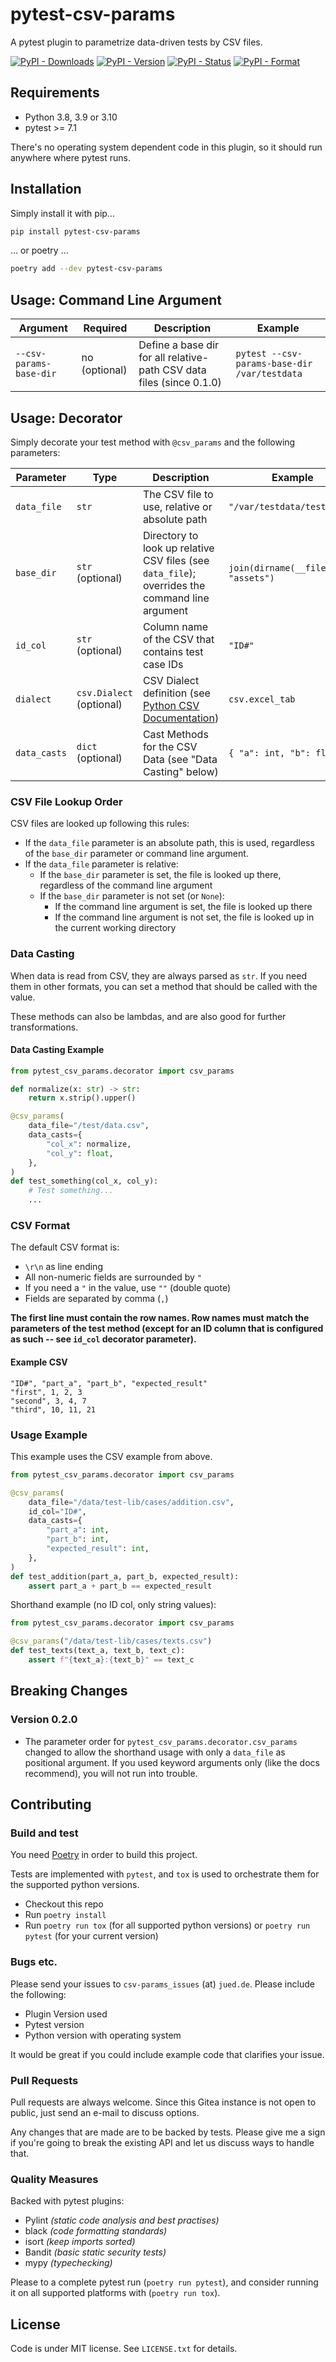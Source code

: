 # pytest-csv-params

A pytest plugin to parametrize data-driven tests by CSV files.

[![PyPI - Downloads](https://img.shields.io/pypi/dw/pytest-csv-params?label=PyPI%20downloads&style=for-the-badge)](https://pypi.org/project/pytest-csv-params/)
[![PyPI - Version](https://img.shields.io/pypi/v/pytest-csv-params?label=PyPI%20version&style=for-the-badge)](https://pypi.org/project/pytest-csv-params/)
[![PyPI - Status](https://img.shields.io/pypi/status/pytest-csv-params?label=PyPI%20status&style=for-the-badge)](https://pypi.org/project/pytest-csv-params/)
[![PyPI - Format](https://img.shields.io/pypi/format/pytest-csv-params?label=PyPI%20format&style=for-the-badge)](https://pypi.org/project/pytest-csv-params/)

## Requirements
 
- Python 3.8, 3.9 or 3.10
- pytest >= 7.1

There's no operating system dependent code in this plugin, so it should run anywhere where pytest runs.

## Installation

Simply install it with pip...

```bash
pip install pytest-csv-params
```

... or poetry ...

```bash
poetry add --dev pytest-csv-params
```

## Usage: Command Line Argument

| Argument                | Required      | Description                                                          | Example                                      |
|-------------------------|---------------|----------------------------------------------------------------------|----------------------------------------------|
| `--csv-params-base-dir` | no (optional) | Define a base dir for all relative-path CSV data files (since 0.1.0) | `pytest --csv-params-base-dir /var/testdata` |

## Usage: Decorator

Simply decorate your test method with `@csv_params` and the following parameters:

| Parameter    | Type                     | Description                                                                                                                            | Example                              |
|--------------|--------------------------|----------------------------------------------------------------------------------------------------------------------------------------|--------------------------------------|
| `data_file`  | `str`                    | The CSV file to use, relative or absolute path                                                                                         | `"/var/testdata/test1.csv"`          |
| `base_dir`   | `str` (optional)         | Directory to look up relative CSV files (see `data_file`); overrides the command line argument                                         | `join(dirname(__file__), "assets")`  |
| `id_col`     | `str` (optional)         | Column name of the CSV that contains test case IDs                                                                                     | `"ID#"`                              |
| `dialect`    | `csv.Dialect` (optional) | CSV Dialect definition (see [Python CSV Documentation](https://docs.python.org/3/library/csv.html#dialects-and-formatting-parameters)) | `csv.excel_tab`                      |
| `data_casts` | `dict` (optional)        | Cast Methods for the CSV Data (see "Data Casting" below)                                                                               | `{ "a": int, "b": float }`           |

### CSV File Lookup Order

CSV files are looked up following this rules:

- If the `data_file` parameter is an absolute path, this is used, regardless of the `base_dir` parameter or command line argument.
- If the `data_file` parameter is relative:
  - If the `base_dir` parameter is set, the file is looked up there, regardless of the command line argument
  - If the `base_dir` parameter is not set (or `None`):
    - If the command line argument is set, the file is looked up there
    - If the command line argument is not set, the file is looked up in the current working directory

### Data Casting

When data is read from CSV, they are always parsed as `str`. If you need them in other formats, you can set a method that should be called with the value.

These methods can also be lambdas, and are also good for further transformations.

#### Data Casting Example

```python
from pytest_csv_params.decorator import csv_params

def normalize(x: str) -> str:
    return x.strip().upper()

@csv_params(
    data_file="/test/data.csv",
    data_casts={
        "col_x": normalize,
        "col_y": float,
    },
)
def test_something(col_x, col_y):
    # Test something...
    ...
```

### CSV Format

The default CSV format is:

- `\r\n` as line ending
- All non-numeric fields are surrounded by `"`
- If you need a `"` in the value, use `""` (double quote)
- Fields are separated by comma (`,`)

**The first line must contain the row names. Row names must match the parameters of the test method (except for an ID column that is configured as such -- see `id_col` decorator parameter).**

#### Example CSV

```text
"ID#", "part_a", "part_b", "expected_result"
"first", 1, 2, 3
"second", 3, 4, 7
"third", 10, 11, 21
```

### Usage Example

This example uses the CSV example from above.

```python
from pytest_csv_params.decorator import csv_params

@csv_params(
    data_file="/data/test-lib/cases/addition.csv",
    id_col="ID#",
    data_casts={
        "part_a": int,
        "part_b": int,
        "expected_result": int,
    },
)
def test_addition(part_a, part_b, expected_result):
    assert part_a + part_b == expected_result
```

Shorthand example (no ID col, only string values):

```python
from pytest_csv_params.decorator import csv_params

@csv_params("/data/test-lib/cases/texts.csv")
def test_texts(text_a, text_b, text_c):
    assert f"{text_a}:{text_b}" == text_c
```

## Breaking Changes

### Version 0.2.0

- The parameter order for `pytest_csv_params.decorator.csv_params` changed to allow the shorthand usage with only a `data_file` as positional argument. If you used keyword arguments only (like the docs recommend), you will not run into trouble.

## Contributing

### Build and test

You need [Poetry](https://python-poetry.org/) in order to build this project.

Tests are implemented with `pytest`, and `tox` is used to orchestrate them for the supported python versions. 

- Checkout this repo
- Run `poetry install`
- Run `poetry run tox` (for all supported python versions) or `poetry run pytest` (for your current version)

### Bugs etc.

Please send your issues to `csv-params_issues` (at) `jued.de`. Please include the following:

- Plugin Version used
- Pytest version
- Python version with operating system

It would be great if you could include example code that clarifies your issue.

### Pull Requests

Pull requests are always welcome. Since this Gitea instance is not open to public, just send an e-mail to discuss options.

Any changes that are made are to be backed by tests. Please give me a sign if you're going to break the existing API and let us discuss ways to handle that.

### Quality Measures

Backed with pytest plugins:

- Pylint _(static code analysis and best practises)_
- black _(code formatting standards)_
- isort _(keep imports sorted)_
- Bandit _(basic static security tests)_
- mypy _(typechecking)_

Please to a complete pytest run (`poetry run pytest`), and consider running it on all supported platforms with (`poetry run tox`). 

## License

Code is under MIT license. See `LICENSE.txt` for details.
